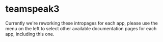 # teamspeak3

Currently we're reworking these intropages for each app, please use the menu on the left to select other available documentation pages for each app, including this one.
